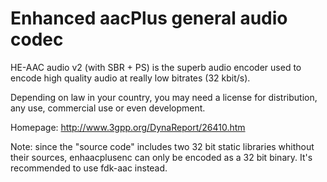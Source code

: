 Enhanced aacPlus general audio codec
====================================

HE-AAC audio v2 (with SBR + PS) is the superb audio encoder used to encode
high quality audio at really low bitrates (32 kbit/s).

Depending on law in your country, you may need a license for distribution,
any use, commercial use or even development.

Homepage: http://www.3gpp.org/DynaReport/26410.htm

Note: since the "source code" includes two 32 bit static libraries whithout
their sources, enhaacplusenc can only be encoded as a 32 bit binary.
It's recommended to use fdk-aac instead.
